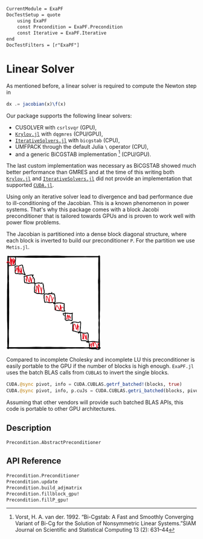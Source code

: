 ```@meta
CurrentModule = ExaPF
DocTestSetup = quote
    using ExaPF
    const Precondition = ExaPF.Precondition
    const Iterative = ExaPF.Iterative
end
DocTestFilters = [r"ExaPF"]
```
# Linear Solver

As mentioned before, a linear solver is required to compute the Newton step in

```julia
dx .= jacobian(x)\f(x)
```

Our package supports the following linear solvers:

* CUSOLVER with `csrlsvqr` (GPU),
* [`Krylov.jl`](https://github.com/JuliaSmoothOptimizers/Krylov.jl) with `dqgmres` (CPU/GPU),
* [`IterativeSolvers.jl`](https://github.com/JuliaMath/IterativeSolvers.jl) with `bicgstab` (CPU),
* UMFPACK through the default Julia `\` operator (CPU),
* and a generic BiCGSTAB implementation [^Vorst1992] \(CPU/GPU\).

The last custom implementation was necessary as BiCGSTAB showed much better
performance than GMRES and at the time of this writing both [`Krylov.jl`](https://github.com/JuliaSmoothOptimizers/Krylov.jl) and
[`IterativeSolvers.jl`](https://github.com/JuliaMath/IterativeSolvers.jl) did not provide an implementation that supported
[`CUDA.jl`](https://github.com/JuliaGPU/CUDA.jl).

Using only an iterative solver lead to divergence and bad performance due to
ill-conditioning of the Jacobian. This is a known phenomenon in power
systems. That's why this package comes with a block Jacobi preconditioner
that is tailored towards GPUs and is proven to work well with power flow
problems.

The Jacobian is partitioned into a dense block diagonal structure, where each block is inverted to build our preconditioner `P`. For the partition we use `Metis.jl`.

![Dense block Jacobi preconditioner \label{fig:preconditioner}](figures/gpublocks.png)

Compared to incomplete Cholesky and incomplete LU this preconditioner is easily portable to the GPU if the number of blocks is high enough. `ExaPF.jl` uses the batch BLAS calls from `CUBLAS` to invert the single blocks.

```julia
CUDA.@sync pivot, info = CUDA.CUBLAS.getrf_batched!(blocks, true)
CUDA.@sync pivot, info, p.cuJs = CUDA.CUBLAS.getri_batched(blocks, pivot)
```

Assuming that other vendors will provide such batched BLAS APIs, this code is portable to other GPU architectures.

[^Vorst1992]:
    Vorst, H. A. van der. 1992. “Bi-Cgstab: A Fast and Smoothly Converging Variant of Bi-Cg for the Solution of Nonsymmetric Linear Systems.”SIAM Journal on Scientific and Statistical Computing 13 (2): 631–44

## Description
```@docs
Precondition.AbstractPreconditioner
```

## API Reference
```@docs
Precondition.Preconditioner
Precondition.update
Precondition.build_adjmatrix
Precondition.fillblock_gpu!
Precondition.fillP_gpu!
```
